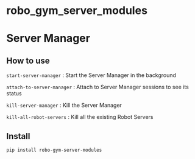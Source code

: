 # robo_gym_server_modules

# Server Manager

## How to use

`start-server-manager` : Start the Server Manager in the background

`attach-to-server-manager` : Attach to Server Manager sessions to see its status

`kill-server-manager` : Kill the Server Manager

`kill-all-robot-servers` : Kill all the existing Robot Servers


## Install

```
pip install robo-gym-server-modules
```
